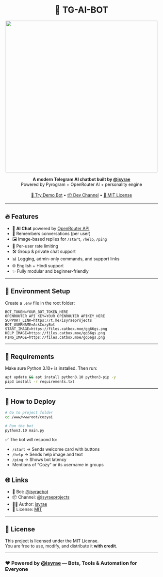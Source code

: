<h1 align="center">🧠 TG-AI-BOT</h1>
<p align="center">
  <img src="https://files.catbox.moe/gq66gs.png" width="500"/>
</p>
<p align="center">
  <b>A modern Telegram AI chatbot built by <a href="https://t.me/isyraeprojects">@isyrae</a></b><br>
  Powered by Pyrogram + OpenRouter AI + personality engine<br><br>
  <a href="https://t.me/isyraebot">🤖 Try Demo Bot</a> •
  <a href="https://t.me/isyraeprojects">📦 Dev Channel</a> •
  <a href="https://github.com/isyrae/TG-AI-BOT/blob/main/LICENSE">📄 MIT License</a>
</p>

---

## 🔥 Features

- 🤖 **AI Chat** powered by [OpenRouter API](https://openrouter.ai)
- 🧠 Remembers conversations (per user)
- 🖼️ Image-based replies for `/start`, `/help`, `/ping`
- 🔐 Per-user rate limiting
- 🛠️ Group & private chat support
- 📊 Logging, admin-only commands, and support links
- 🌐 English + Hindi support
- ✨ Fully modular and beginner-friendly

---

## 📁 Environment Setup

Create a `.env` file in the root folder:

```env
BOT_TOKEN=YOUR_BOT_TOKEN_HERE
OPENROUTER_API_KEY=YOUR_OPENROUTER_APIKEY_HERE
SUPPORT_LINK=https://t.me/isyraeprojects
BOT_USERNAME=AskCozyBot
START_IMAGE=https://files.catbox.moe/gq66gs.png
HELP_IMAGE=https://files.catbox.moe/gq66gs.png
PING_IMAGE=https://files.catbox.moe/gq66gs.png
```

---

## 🧰 Requirements

Make sure Python 3.10+ is installed. Then run:

```bash
apt update && apt install python3.10 python3-pip -y
pip3 install -r requirements.txt
```

---

## 🚀 How to Deploy

```bash
# Go to project folder
cd /www/wwwroot/cozyai

# Run the bot
python3.10 main.py
```

✅ The bot will respond to:

- `/start` → Sends welcome card with buttons  
- `/help` → Sends help image and text  
- `/ping` → Shows bot latency  
- Mentions of “Cozy” or its username in groups  

## 🌐 Links

- 🤖 Bot: [@isyraebot](https://t.me/askcozybot)  
- 📦 Channel: [@isyraeprojects](https://t.me/isyraeprojects)  
- 👨‍💻 Author: [isyrae](https://github.com/isyrae)  
- 📝 License: [MIT](LICENSE)

---

## 🧾 License

This project is licensed under the MIT License.  
You are free to use, modify, and distribute it **with credit**.

---

### ❤️ Powered by [@isyrae](https://t.me/isyraeprojects) — Bots, Tools & Automation for Everyone
